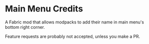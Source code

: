 # Main Menu Credits

A Fabric mod that allows modpacks to add their name in main menu's bottom right corner.

Feature requests are probably not accepted, unless you make a PR.
